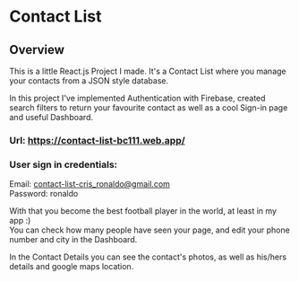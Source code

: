 # Contact List

## Overview

This is a little React.js Project I made. It's a Contact List where you manage your contacts from a JSON style database.

In this project I've implemented Authentication with Firebase, created search filters to return your favourite contact as well as a cool Sign-in page and useful Dashboard.

### Url: https://contact-list-bc111.web.app/

### User sign in credentials:
Email: contact-list-cris_ronaldo@gmail.com <br />
Password: ronaldo

With that you become the best football player in the world, at least in my app :) <br />
You can check how many people have seen your page, and edit your phone number and city in the Dashboard.

In the Contact Details you can see the contact's photos, as well as his/hers details and google maps location.